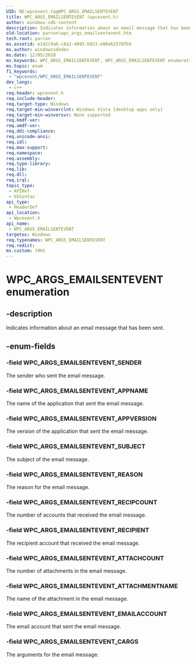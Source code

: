 ```yaml
---
UID: NE:wpcevent.tagWPC_ARGS_EMAILSENTEVENT
title: WPC_ARGS_EMAILSENTEVENT (wpcevent.h)
author: windows-sdk-content
description: Indicates information about an email message that has been sent.
old-location: parcon\wpc_args_emailsentevent.htm
tech.root: parcon
ms.assetid: e142c9a6-c8a1-4895-b923-e80e62570fb9
ms.author: windowssdkdev
ms.date: 12/05/2018
ms.keywords: WPC_ARGS_EMAILSENTEVENT, WPC_ARGS_EMAILSENTEVENT enumeration, WPC_ARGS_EMAILSENTEVENT_APPNAME, WPC_ARGS_EMAILSENTEVENT_APPVERSION, WPC_ARGS_EMAILSENTEVENT_ATTACHCOUNT, WPC_ARGS_EMAILSENTEVENT_ATTACHMENTNAME, WPC_ARGS_EMAILSENTEVENT_CARGS, WPC_ARGS_EMAILSENTEVENT_EMAILACCOUNT, WPC_ARGS_EMAILSENTEVENT_REASON, WPC_ARGS_EMAILSENTEVENT_RECIPCOUNT, WPC_ARGS_EMAILSENTEVENT_RECIPIENT, WPC_ARGS_EMAILSENTEVENT_SENDER, WPC_ARGS_EMAILSENTEVENT_SUBJECT, parcon.wpc_args_emailsentevent, wpcevent/WPC_ARGS_EMAILSENTEVENT, wpcevent/WPC_ARGS_EMAILSENTEVENT_APPNAME, wpcevent/WPC_ARGS_EMAILSENTEVENT_APPVERSION, wpcevent/WPC_ARGS_EMAILSENTEVENT_ATTACHCOUNT, wpcevent/WPC_ARGS_EMAILSENTEVENT_ATTACHMENTNAME, wpcevent/WPC_ARGS_EMAILSENTEVENT_CARGS, wpcevent/WPC_ARGS_EMAILSENTEVENT_EMAILACCOUNT, wpcevent/WPC_ARGS_EMAILSENTEVENT_REASON, wpcevent/WPC_ARGS_EMAILSENTEVENT_RECIPCOUNT, wpcevent/WPC_ARGS_EMAILSENTEVENT_RECIPIENT, wpcevent/WPC_ARGS_EMAILSENTEVENT_SENDER, wpcevent/WPC_ARGS_EMAILSENTEVENT_SUBJECT
ms.topic: enum
f1_keywords: 
 - "wpcevent/WPC_ARGS_EMAILSENTEVENT"
dev_langs:
 - c++
req.header: wpcevent.h
req.include-header: 
req.target-type: Windows
req.target-min-winverclnt: Windows Vista [desktop apps only]
req.target-min-winversvr: None supported
req.kmdf-ver: 
req.umdf-ver: 
req.ddi-compliance: 
req.unicode-ansi: 
req.idl: 
req.max-support: 
req.namespace: 
req.assembly: 
req.type-library: 
req.lib: 
req.dll: 
req.irql: 
topic_type:
 - APIRef
 - kbSyntax
api_type:
 - HeaderDef
api_location:
 - Wpcevent.h
api_name:
 - WPC_ARGS_EMAILSENTEVENT
targetos: Windows
req.typenames: WPC_ARGS_EMAILSENTEVENT
req.redist: 
ms.custom: 19H1
---
```


# WPC_ARGS_EMAILSENTEVENT enumeration


## -description


Indicates information about an email message that has been sent.


## -enum-fields




### -field WPC_ARGS_EMAILSENTEVENT_SENDER

The sender who sent the email message.


### -field WPC_ARGS_EMAILSENTEVENT_APPNAME

The name of the application that sent the email message.


### -field WPC_ARGS_EMAILSENTEVENT_APPVERSION

The version of the application that sent the email message.


### -field WPC_ARGS_EMAILSENTEVENT_SUBJECT

The subject of the email message.


### -field WPC_ARGS_EMAILSENTEVENT_REASON

The reason for the email message.


### -field WPC_ARGS_EMAILSENTEVENT_RECIPCOUNT

The number of accounts that received the email message.


### -field WPC_ARGS_EMAILSENTEVENT_RECIPIENT

The recipient account that received the email message.


### -field WPC_ARGS_EMAILSENTEVENT_ATTACHCOUNT

The number of attachments in the email message.


### -field WPC_ARGS_EMAILSENTEVENT_ATTACHMENTNAME

The name of the attachment in the email message.


### -field WPC_ARGS_EMAILSENTEVENT_EMAILACCOUNT

The email account that sent the email message.


### -field WPC_ARGS_EMAILSENTEVENT_CARGS

The arguments for the email message.

